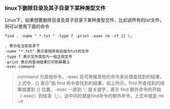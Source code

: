 ### linux下删除目录及其子目录下某种类型文件

Linux下，如果想要删除目录及其子目录下某种类型文件，比如说所有的txt文件，则可以使用下面的命令

    find . -name " *.txt " -type f -print -exec rm -rf {} \;  

    . 表示在当前目录下
    -name "*.txt" 表示查找所有后缀为txt的文件
    -type f 表示文件类型为一般正规文件
    -print 表示将查询结果打印到屏幕上
    -exec command
> command 为其他命令，-exec 后可再接其他的命令来处理查找到的结果，上式中，{} 表示”由 find 命令查找到的结果，如上所示，find 所查找到的结果放置到 {} 位置，-exec 一直到 '\;' 是关键字，表示 find 额外命令的开始（-exec）到结束（\;），这中间的就是find命令的额外命令，上式中就是 rm -rf

